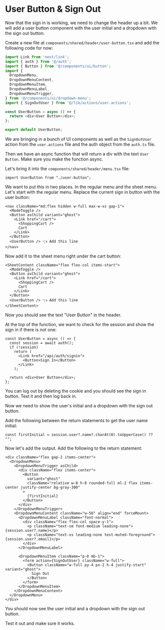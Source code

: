 # User Button & Sign Out

Now that the sign in is working, we need to change the header up a bit. We will add a user button component with the user initial and a dropdown with the sign out button.

Create a new file at `components/shared/header/user-button.tsx` and add the following code for now:

```ts
import Link from 'next/link';
import { auth } from '@/auth';
import { Button } from '@/components/ui/button';
import {
  DropdownMenu,
  DropdownMenuContent,
  DropdownMenuItem,
  DropdownMenuLabel,
  DropdownMenuTrigger,
} from '@/components/ui/dropdown-menu';
import { SignOutUser } from '@/lib/actions/user.actions';

const UserButton = async () => {
  return <div>User Button</div>;
};

export default UserButton;
```

We are bringing in a bunch of UI components as well as the `SignOutUser` action from the `user.actions` file and the auth object from the `auth.ts` file.

Then we have an async function that will return a div with the text `User Button`. Make sure you make the function async.

Let's bring it into the `components/shared/header/menu.tsx` file:

```tsx
import UserButton from "./user-button";
```

We want to put this in two places. In the regular menu and the sheet menu. Let's start with the regular menu. Replace the current sign in button with the user button:

```tsx
<nav className="md:flex hidden w-full max-w-xs gap-1">
  <ModeToggle />
  <Button asChild variant="ghost">
    <Link href="/cart">
      <ShoppingCart />
      Cart
    </Link>
  </Button>
  <UserButton /> 👈 Add this line
</nav>
```

Now add it to the sheet menu right under the cart button:

```tsx
<SheetContent className="flex flex-col items-start">
  <ModeToggle />
  <Button asChild variant="ghost">
    <Link href="/cart">
      <ShoppingCart />
      Cart
    </Link>
  </Button>
  <UserButton /> 👈 Add this line
</SheetContent>
```

Now you should see the text "User Button" in the header.

At the top of the function, we want to check for the session and show the sign in if there is not one:

```tsx
const UserButton = async () => {
  const session = await auth();
  if (!session)
    return (
      <Link href="/api/auth/signin">
        <Button>Sign In</Button>
      </Link>
    );

  return <div>User Button</div>;
};
```

You can log out by deleting the cookie and you should see the sign in button. Test it and then log back in.

Now we need to show the user's initial and a dropdown with the sign out button.

Add the following between the return statements to get the user name initial:

```tsx
const firstInitial = session.user?.name?.charAt(0).toUpperCase() ?? "";
```

Now let's add the output. Add the following to the return statement:

```tsx
<div className="flex gap-2 items-center">
  <DropdownMenu>
    <DropdownMenuTrigger asChild>
      <div className="flex items-center">
        <Button
          variant="ghost"
          className="relative w-8 h-8 rounded-full ml-2 flex items-center justify-center bg-gray-300"
        >
          {firstInitial}
        </Button>
      </div>
    </DropdownMenuTrigger>
    <DropdownMenuContent className="w-56" align="end" forceMount>
      <DropdownMenuLabel className="font-normal">
        <div className="flex flex-col space-y-1">
          <p className="text-sm font-medium leading-none">{session.user?.name}</p>
          <p className="text-xs leading-none text-muted-foreground">{session.user?.email}</p>
        </div>
      </DropdownMenuLabel>

      <DropdownMenuItem className="p-0 mb-1">
        <form action={SignOutUser} className="w-full">
          <Button className="w-full py-4 px-2 h-4 justify-start" variant="ghost">
            Sign Out
          </Button>
        </form>
      </DropdownMenuItem>
    </DropdownMenuContent>
  </DropdownMenu>
</div>
```

You should now see the user initial and a dropdown with the sign out button.

Test it out and make sure it works.
